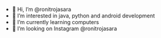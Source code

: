 - 👋 Hi, I’m @ronitrojasara
- 👀 I’m interested in java, python and android development 
- 🌱 I’m currently learning computers
- 💞️ I’m looking on Instagram @ronitrojasara
